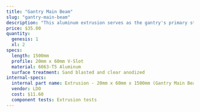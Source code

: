 ```yaml
---
title: "Gantry Main Beam"
slug: "gantry-main-beam"
description: "This aluminum extrusion serves as the gantry's primary structural element. The cross-slide's v-wheels move across this extrusion, allowing FarmBot to move in the y-direction. It is possible to make this extrusion longer or shorter to suit your needs."
price: $35.00
quantity:
  genesis: 1
  xl: 2
specs:
  length: 1500mm
  profile: 20mm x 60mm V-Slot
  material: 6063-T5 Aluminum
  surface treatment: Sand blasted and clear anodized
internal-specs:
  internal part name: Extrusion - 20mm x 60mm x 1500mm (Gantry Main Beam)
  vendor: LDO
  cost: $11.60
  component tests: Extrusion tests
---
```

